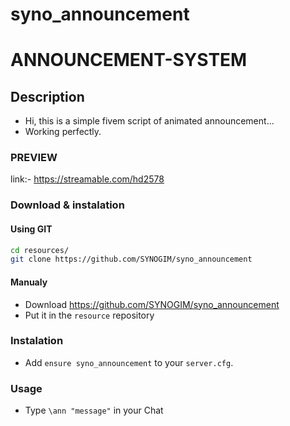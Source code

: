 # syno_announcement

# ANNOUNCEMENT-SYSTEM

## Description

- Hi, this is a simple fivem script of animated announcement...
- Working perfectly.

### PREVIEW
link:- https://streamable.com/hd2578

### Download & instalation

#### Using GIT

```sh
cd resources/
git clone https://github.com/SYNOGIM/syno_announcement
```
#### Manualy

- Download <https://github.com/SYNOGIM/syno_announcement>
- Put it in the `resource` repository

### Instalation

- Add `ensure syno_announcement` to your `server.cfg`.

### Usage
- Type `\ann "message"` in your Chat 
